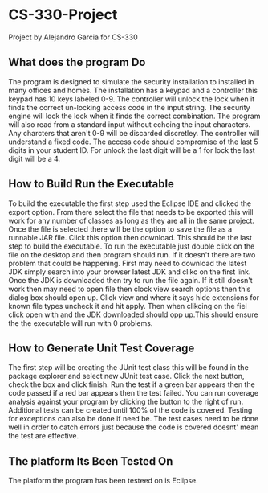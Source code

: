 # CS-330-Project
Project by Alejandro Garcia for CS-330
## What does the program Do
The program is designed to simulate the security installation to installed in many offices and homes. The installation has a keypad and a controller this keypad has 10 keys labeled 0-9. The controller will unlock the lock when it finds the correct un-locking access code in the input string. The security engine will lock the lock when it finds the correct combination. The program will also read from a standard input without echoing the input characters. Any charcters that aren't 0-9 will be discarded discretley. The controller will understand a fixed code. The access code should compromise of the last 5 digits in your student ID. For unlock the last digit will be a 1 for lock the last digit will be a 4.
## How to Build Run the Executable
To build the executable the first step used the Eclipse IDE and clicked the export option. From there select the file that needs to be exported this will work for any number of classes as long as they are all in the same project. Once the file is selected there will be the option to save the file as a runnable JAR file. Click this option then download. This should be the last step to build the executable. To run the executable just double click on the file on the desktop and then program should run. If it doesn't there are two problem that could be happening. First may need to download the latest JDK simply search into your browser latest JDK and clikc on the first link. Once the JDK is downloaded then try to run the file again. If it still doesn't work then may need to open file then clock view search options then this dialog box should open up. Click view and where it says hide extensions for known file types uncheck it and hit apply. Then when clikcing on the fiel click open with and the JDK downloaded should opp up.This should ensure the the executable will run with 0 problems.
## How to Generate Unit Test Coverage
The first step will be creating the JUnit test class this will be found in the package explorer and select new JUnit test case. Click the next button, check the box and click finish. Run the test if a green bar appears then the code passed if a red bar appears then the test failed. You can run coverage analysis against your program by clicking the button to the right of run. Additional tests can be created until 100% of the code is covered. Testing for exceptions can also be done if need be. The test cases need to be done well in order to catch errors just because the code is covered doesnt' mean the test are effective. 
## The platform Its Been Tested On
The platform the program has been testeed on is Eclipse. 
